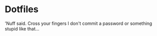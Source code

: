 # Dotfiles #

'Nuff said. Cross your fingers I don't commit a password or
something stupid like that...
